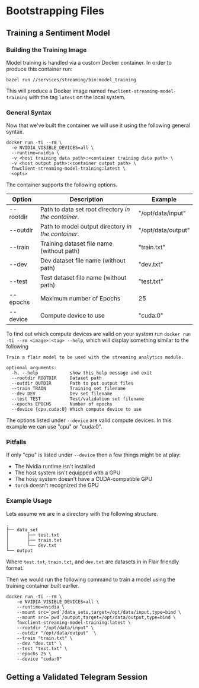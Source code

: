# Bootstrapping Files

## Training a Sentiment Model

### Building the Training Image

Model training is handled via a custom Docker container. In order to produce this container run:

```shell script
bazel run //services/streaming/bin:model_training
```

This will produce a Docker image named `fnwclient-streaming-model-training` with the tag `latest` on the local system.

### General Syntax

Now that we've built the container we will use it using the following general syntax.

```shell script
docker run -ti --rm \
  -e NVIDIA_VISIBLE_DEVICES=all \
  --runtime=nvidia \
  -v <host training data path>:<container training data path> \
  -v <host output path>:<container output path> \
  fnwclient-streaming-model-training:latest \
  <opts>
```

The container supports the following options.

| Option    | Description                                         | Example            |
|-----------|-----------------------------------------------------|--------------------|
| --rootdir | Path to data set root directory _in the container_. | "/opt/data/input"  |
| --outdir  | Path to model output directory _in the container_.  | "/opt/data/output" |
| --train   | Training dataset file name (without path)           | "train.txt"        |
| --dev     | Dev dataset file name (without path)                | "dev.txt"          |
| --test    | Test dataset file name (without path)               | "test.txt"         |
| --epochs  | Maximum number of Epochs                            | 25                 |
| --device  | Compute device to use                               | "cuda:0"           |

To find out which compute devices are valid on your system run `docker run -ti --rm <image>:<tag> --help`, which will display
something similar to the following

```text
Train a flair model to be used with the streaming analytics module.

optional arguments:
  -h, --help            show this help message and exit
  --rootdir ROOTDIR     Dataset path
  --outdir OUTDIR       Path to put output files
  --train TRAIN         Training set filename
  --dev DEV             Dev set filename
  --test TEST           Test/validation set filename
  --epochs EPOCHS       Number of epochs
  --device {cpu,cuda:0} Which compute device to use
```

The options listed under `--device` are valid compute devices. In this example we can use "cpu" or "cuda:0".

### Pitfalls

If only "cpu" is listed under `--device` then a few things might be at play:

* The Nvidia runtime isn't installed
* The host system isn't equipped with a GPU
* The hosy system doesn't have a CUDA-compatible GPU
* `torch` doesn't recognized the GPU

### Example Usage

Lets assume we are in a directory with the following structure.
```text
.
├── data_set
│       ├── test.txt
│       ├── train.txt
│       └── dev.txt
└── output
```

Where `test.txt`, `train.txt`, and `dev.txt` are datasets in in Flair friendly format.

Then we would run the following command to train a model using the training container built earlier.

```shell script
docker run -ti --rm \
    -e NVIDIA_VISIBLE_DEVICES=all \
    --runtime=nvidia \
    --mount src=`pwd`/data_sets,target=/opt/data/input,type=bind \
    --mount src=`pwd`/output,target=/opt/data/output,type=bind \
    fnwclient-streaming-model-training:latest \
    --rootdir "/opt/data/input" \
    --outdir "/opt/data/output"  \
    --train "train.txt" \
    --dev "dev.txt" \
    --test "test.txt" \
    --epochs 25 \
    --device "cuda:0"
```

## Getting a Validated Telegram Session